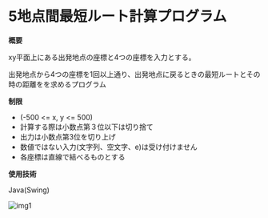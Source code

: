 # 5地点間最短ルート計算プログラム

**概要**

xy平面上にある出発地点の座標と4つの座標を入力とする。

出発地点から4つの座標を1回以上通り、出発地点に戻るときの最短ルートとその時の距離をを求めるプログラム

**制限**
- (-500 <= x, y <= 500)
- 計算する際は小数点第３位以下は切り捨て
- 出力は小数点第3位を切り上げ
- 数値ではない入力(文字列、空文字、e)は受け付けません
- 各座標は直線で結べるものとする



**使用技術**

Java(Swing)


![img1](image/fivePointsCalc.PNG)
